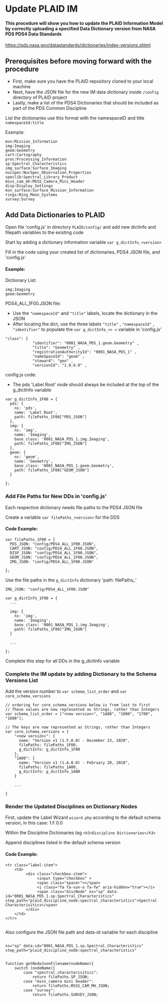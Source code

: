 # Update PLAID IM

#### This procedure will show you how to update the PLAID Information Model by correctly uploading a specified Data Dictionary version from NASA PDS PDS4 Data Standards 

https://pds.nasa.gov/datastandards/dictionaries/index-versions.shtml

## Prerequisites before moving forward with the procedure

* First, make sure you have the PLAID repository cloned to your local machine
* Next, have the JSON file for the new IM data dictionary inside `/config` directory of PLAID project
* Lastly, make a list of the PDS4 Dictionaries that should be included as part of the PDS Common Discipline


List the dictionaries use this format with the namespaceID and title `namespaceId:title`

Example:

```
msn:Mission_Information
img:Imaging
geom:Geometry
cart:Cartography
proc:Processing_Information
sp:Spectral_Characteristics
img_surface:Surface_Imaging
nucspec:NucSpec_Observation_Properties
speclib:Spectral_Library_Product
msss_cam_mh:MSSS_Camera_Mini_Header
disp:Display_Settings
msn_surface:Surface_Mission_Information
rings:Ring_Moon_Systems
survey:Survey
```


## Add Data Dictionaries to PLAID

Open file 'config.js' in directory `PLAID/config/` and add new dictInfo and filepath variables to the existing code

Start by adding a dictionary information variable `var g_dictInfo_<version>`

Fill in the code using your created list of dictionaries, PDS4 JSON file, and 'config.js'

#### Example:

Dictionary List:

```
img:Imaging
geom:Geometry
```

PDS4_ALL_1F00.JSON file:
* Use the `"namespaceId"` and `"title"` labels, locate the dictionary in the JSON
* After locating the dict, use the three labels `"title"` , `"namespaceId"` , `"identifier"` to populate the `var g_dictInfo_<> =` variable in 'config.js'

```
"class": {
            "identifier": "0001_NASA_PDS_1.geom.Geometry" ,
            "title": "Geometry" ,
            "registrationAuthorityId": "0001_NASA_PDS_1" ,
            "nameSpaceId": "geom" ,
            "steward": "geo" ,
            "versionId": "1.0.0.0" ,

```

config.js code:
* The pds 'Label Root' node should always be included at the top of the g_dictInfo variable
```
var g_dictInfo_1F00 = {
  pds: {
    ns: 'pds',
    name: 'Label Root',
    path: filePaths_1F00["PDS_JSON"]
  },
  img: {
    ns: 'img',
    name: 'Imaging',
    base_class: '0001_NASA_PDS_1.img.Imaging',
    path: filePaths_1F00["IMG_JSON"]
  },
  geom: {
    ns: 'geom',
    name: 'Geometry',
    base_class: '0001_NASA_PDS_1.geom.Geometry',
    path: filePaths_1F00["GEOM_JSON"]
  }
    
};

```

### Add File Paths for New DDs in 'config.js'

Each respective dictionary needs file paths to the PDS4 JSON file

Create a variable `var filePaths_<version>` for the DDS

#### Code Example:

```
var filePaths_1F00 = {
  PDS_JSON: "config/PDS4_ALL_1F00.JSON",
  CART_JSON: "config/PDS4_ALL_1F00.JSON",
  DISP_JSON: "config/PDS4_ALL_1F00.JSON",
  GEOM_JSON: "config/PDS4_ALL_1F00.JSON",
  IMG_JSON: "config/PDS4_ALL_1F00.JSON"
  
};

```

Use the file paths in the `g_dictInfo` dictionary 'path: filePaths_'

`IMG_JSON: "config/PDS4_ALL_1F00.JSON"`

```
var g_dictInfo_1F00 = {
  ...
  
  img: {
    ns: 'img',
    name: 'Imaging',
    base_class: '0001_NASA_PDS_1.img.Imaging',
    path: filePaths_1F00["IMG_JSON"]
  }
  
  ...

};

```

Complete this step for all DDs in the g_dictInfo variable

### Complete the IM update by adding Dictionary to the Schema Versions List

Add the version number to `var schema_list_order` and `var core_schema_versions`

```
// ordering for core_schema_versions below is from last to first
// These values are now represented as Strings, rather than Integers
var schema_list_order = ["<new version>", "1A00", "1800", "1700", "1600"];

// The keys are now represented as Strings, rather than Integers
var core_schema_versions = {
    "<new version>": {
      name: "Version v1 (1.F.0.0) - December 23, 2020",
      filePaths: filePaths_1F00,
      g_dictInfo: g_dictInfo_1F00
    },
    "1A00": {
      name: "Version v1 (1.A.0.0) - February 20, 2018",
      filePaths: filePaths_1A00,
      g_dictInfo: g_dictInfo_1A00
    }
    
    ...
    
}

```


### Render the Updated Disciplines on Dictionary Nodes

First, update the Label Wizard `wizard.php` according to the default schema version, in this case: 1.F.0.0

Within the Discipline Dictionaries tag `<h3>Discipline Dictionaries</h3>`

Append disciplines listed in the default schema version

#### Code Example:

```
<tr class="label-item">
    <td>
         <div class="checkbox-item">
              <input type="checkbox" >
              <span class="spacer"></span>
              <i class="fa fa-sun-o fa-fw" aria-hidden="true"></i>
              <span class="discNode" ns="sp" data-id="0001_NASA_PDS_1.sp.Spectral_Characteristics" step_path="plaid_discipline_node:spectral_characteristics">Spectral Characterisitics</span>
         </div>
    </td>
</tr>


```

Also configure the JSON file path and data-id variable for each discipline


```

ns="sp" data-id="0001_NASA_PDS_1.sp.Spectral_Characteristics" step_path="plaid_discipline_node:spectral_characteristics"
```



```

function getNodeJsonFilename(nodeName){
    switch (nodeName){
        case "spectral_characterisitics":
            return filePaths.SP_JSON;
        case "msss_camera mini header":
            return filePaths.MSSS_CAM_MH_JSON;
        case "survey":
            return filePaths.SURVEY_JSON;


```